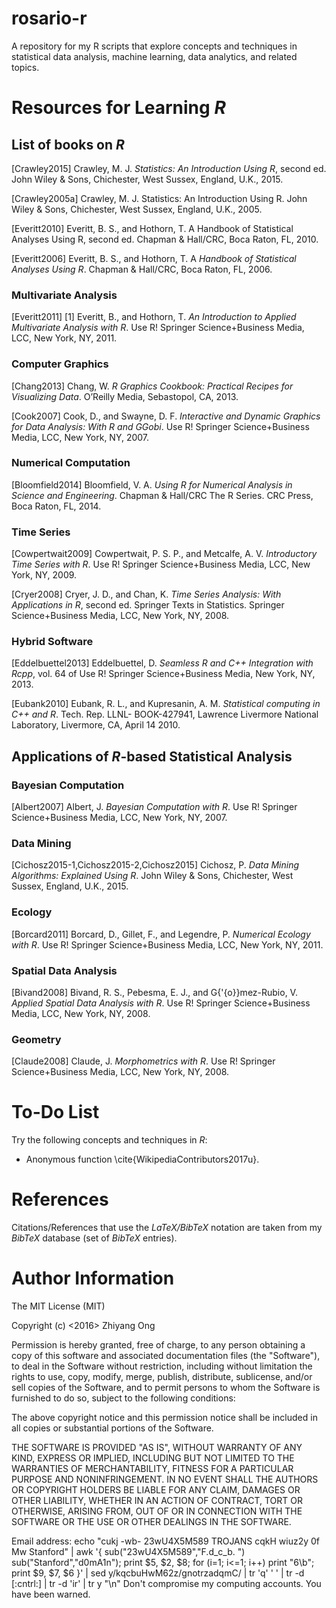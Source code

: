 #	rosario-r

A repository for my R scripts that explore concepts and techniques in statistical data analysis, machine learning, data analytics, and related topics.




#	Resources for Learning *R*

##	List of books on *R*

[Crawley2015]
	Crawley, M. J. *Statistics: An Introduction Using R*, second ed. John Wiley & Sons, Chichester, West Sussex, England, U.K., 2015.

[Crawley2005a]
	Crawley, M. J. Statistics: An Introduction Using R. John Wiley & Sons, Chichester, West Sussex, England, U.K., 2005.

[Everitt2010]
	Everitt, B. S., and Hothorn, T. A Handbook of Statistical Analyses Using R, second ed. Chapman & Hall/CRC, Boca Raton, FL, 2010.


[Everitt2006]
	Everitt, B. S., and Hothorn, T. A *Handbook of Statistical Analyses Using R*. Chapman & Hall/CRC, Boca Raton, FL, 2006.







###	Multivariate Analysis

[Everitt2011]
	[1] Everitt, B., and Hothorn, T. *An Introduction to Applied Multivariate Analysis with R*. Use R! Springer Science+Business Media, LCC, New York, NY, 2011.



###	Computer Graphics

[Chang2013]
	Chang, W. *R Graphics Cookbook: Practical Recipes for Visualizing Data*. O’Reilly Media, Sebastopol, CA, 2013.

[Cook2007]
	Cook, D., and Swayne, D. F. *Interactive and Dynamic Graphics for Data Analysis: With R and GGobi*. Use R! Springer Science+Business Media, LCC, New York, NY, 2007.




###	Numerical Computation

[Bloomfield2014]
	Bloomfield, V. A. *Using R for Numerical Analysis in Science and Engineering*. Chapman & Hall/CRC The R Series. CRC Press, Boca Raton, FL, 2014.





###	Time Series

[Cowpertwait2009]
	Cowpertwait, P. S. P., and Metcalfe, A. V. *Introductory Time Series with R*. Use R! Springer Science+Business Media, LCC, New York, NY, 2009.

[Cryer2008]
	Cryer, J. D., and Chan, K. *Time Series Analysis: With Applications in R*, second ed. Springer Texts in Statistics. Springer Science+Business Media, LCC, New York, NY, 2008.


###	Hybrid Software

[Eddelbuettel2013]
	Eddelbuettel, D. *Seamless R and C++ Integration with Rcpp*, vol. 64 of Use R! Springer Science+Business Media, New York, NY, 2013.

[Eubank2010]
	Eubank, R. L., and Kupresanin, A. M. *Statistical computing in C++ and R*. Tech. Rep. LLNL- BOOK-427941, Lawrence Livermore National Laboratory, Livermore, CA, April 14 2010.



##	Applications of *R*-based Statistical Analysis


###	Bayesian Computation

[Albert2007]
	Albert, J. *Bayesian Computation with R*. Use R! Springer Science+Business Media, LCC, New York, NY, 2007.



###	Data Mining

[Cichosz2015-1,Cichosz2015-2,Cichosz2015]
	Cichosz, P. *Data Mining Algorithms: Explained Using R*. John Wiley & Sons, Chichester, West Sussex, England, U.K., 2015.




###	Ecology

[Borcard2011]
	Borcard, D., Gillet, F., and Legendre, P. *Numerical Ecology with R*. Use R! Springer Science+Business Media, LCC, New York, NY, 2011.



###	Spatial Data Analysis

[Bivand2008]
	Bivand, R. S., Pebesma, E. J., and G{\'{o}}mez-Rubio, V. *Applied Spatial Data Analysis with R*. Use R! Springer Science+Business Media, LCC, New York, NY, 2008.






###	Geometry

[Claude2008]
	Claude, J. *Morphometrics with R*. Use R! Springer Science+Business Media, LCC, New York, NY, 2008.








#	To-Do List

Try the following concepts and techniques in *R*:
+ Anonymous function \cite{WikipediaContributors2017u}.








#	References

Citations/References that use the *LaTeX/BibTeX* notation are taken
	from my *BibTeX* database (set of *BibTeX* entries).





#	Author Information

The MIT License (MIT)

Copyright (c) <2016> Zhiyang Ong

Permission is hereby granted, free of charge, to any person obtaining a copy of this software and associated documentation files (the "Software"), to deal in the Software without restriction, including without limitation the rights to use, copy, modify, merge, publish, distribute, sublicense, and/or sell copies of the Software, and to permit persons to whom the Software is furnished to do so, subject to the following conditions:

The above copyright notice and this permission notice shall be included in all copies or substantial portions of the Software.

THE SOFTWARE IS PROVIDED "AS IS", WITHOUT WARRANTY OF ANY KIND, EXPRESS OR IMPLIED, INCLUDING BUT NOT LIMITED TO THE WARRANTIES OF MERCHANTABILITY, FITNESS FOR A PARTICULAR PURPOSE AND NONINFRINGEMENT. IN NO EVENT SHALL THE AUTHORS OR COPYRIGHT HOLDERS BE LIABLE FOR ANY CLAIM, DAMAGES OR OTHER LIABILITY, WHETHER IN AN ACTION OF CONTRACT, TORT OR OTHERWISE, ARISING FROM, OUT OF OR IN CONNECTION WITH THE SOFTWARE OR THE USE OR OTHER DEALINGS IN THE SOFTWARE.

Email address: echo "cukj -wb- 23wU4X5M589 TROJANS cqkH wiuz2y 0f Mw Stanford" | awk '{ sub("23wU4X5M589","F.d_c_b. ") sub("Stanford","d0mA1n"); print $5, $2, $8; for (i=1; i<=1; i++) print "6\b"; print $9, $7, $6 }' | sed y/kqcbuHwM62z/gnotrzadqmC/ | tr 'q' ' ' | tr -d [:cntrl:] | tr -d 'ir' | tr y "\n"		Don't compromise my computing accounts. You have been warned.








